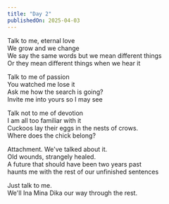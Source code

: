 ```yaml
---
title: "Day 2"
publishedOn: 2025-04-03
---
```


Talk to me, eternal love  
We grow and we change  
We say the same words but we mean different things  
Or they mean different things when we hear it

Talk to me of passion  
You watched me lose it  
Ask me how the search is going?  
Invite me into yours so I may see

Talk not to me of devotion  
I am all too familiar with it  
Cuckoos lay their eggs in the nests of crows.  
Where does the chick belong?

Attachment. We've talked about it.  
Old wounds, strangely healed.  
A future that should have been two years past  
haunts me with the rest of our unfinished sentences

Just talk to me.  
We'll Ina Mina Dika our way through the rest.
